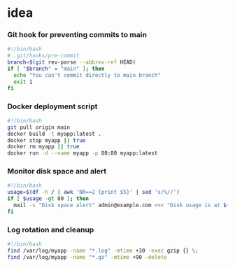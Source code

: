 # idea

### Git hook for preventing commits to main
```bash
#!/bin/bash
# .git/hooks/pre-commit
branch=$(git rev-parse --abbrev-ref HEAD)
if [ "$branch" = "main" ]; then
  echo "You can't commit directly to main branch"
  exit 1
fi
```

### Docker deployment script
```bash
#!/bin/bash
git pull origin main
docker build -t myapp:latest .
docker stop myapp || true
docker rm myapp || true
docker run -d --name myapp -p 80:80 myapp:latest
```

### Monitor disk space and alert
```bash
#!/bin/bash
usage=$(df -h / | awk 'NR==2 {print $5}' | sed 's/%//')
if [ $usage -gt 80 ]; then
  mail -s "Disk space alert" admin@example.com <<< "Disk usage is at ${usage}%"
fi
```

### Log rotation and cleanup
```bash
#!/bin/bash
find /var/log/myapp -name "*.log" -mtime +30 -exec gzip {} \;
find /var/log/myapp -name "*.gz" -mtime +90 -delete
```
